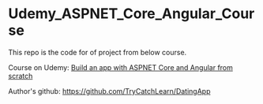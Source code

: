 # Udemy_ASPNET_Core_Angular_Course

This repo is the code for of project from below course.

Course on Udemy: [Build an app with ASPNET Core and Angular from scratch](https://www.udemy.com/course/build-an-app-with-aspnet-core-and-angular-from-scratch/)

Author's github: https://github.com/TryCatchLearn/DatingApp

